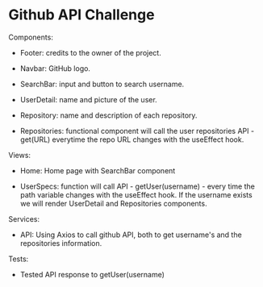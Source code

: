 # Github API Challenge

Components: 

  * Footer: credits to the owner of the project.

  * Navbar: GitHub logo.

  * SearchBar: input and button to search username.

  * UserDetail: name and picture of the user.

  * Repository: name and description of each repository.

  * Repositories: functional component will call the user repositories API - get(URL) everytime the repo URL changes with the useEffect hook.

Views: 

  * Home: Home page with SearchBar component 

  * UserSpecs: function will call API - getUser(username) - every time the path variable changes with the useEffect hook. If the username exists we will render UserDetail and Repositories components.

Services: 

  * API: Using Axios to call github API, both to get username's and the repositories information.

Tests: 

  * Tested API response to getUser(username)

